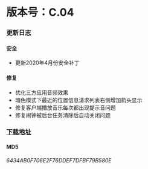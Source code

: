 # 版本号：C.04

### 更新日志

#### 安全
- 更新2020年4月份安全补丁

#### 修复
- 优化三方应用音频效果
- 暗色模式下最近的位置信息请求列表右侧增加箭头显示
- 修复客户端播放音乐每次都出现提示音问题
- 修复闹钟被后台任务清除后自动关闭问题

### [下载地址](https://download.c.realme.com/osupdate/RMX1971_11_OTA_1040_all_6mB9JqulzBcv.ozip)

#### MD5
*6434AB0F706E2F76DDEF7DFBF79B580E*

